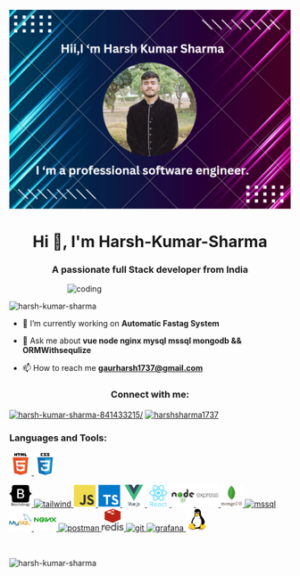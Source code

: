 ![logo](https://github.com/Harsh-Kumar-Sharma/Harsh-Kumar-Sharma/blob/main/Screenshot%20(328).png)
<h1 align="center">Hi 👋, I'm Harsh-Kumar-Sharma</h1>
<h3 align="center">A passionate full Stack developer from India</h3>
<img align="right" alt="coding" width="400"
    src="https://gifdb.com/images/high/animated-man-computer-coding-nae6mec378lsg1i3.gif">
<br>
<p align="left">
    <img src="https://komarev.com/ghpvc/?username=harsh-kumar-sharma&label=Profile%20views&color=0e75b6&style=flat"
        alt="harsh-kumar-sharma" />
</p>

- 🔭 I’m currently working on **Automatic Fastag System**

- 💬 Ask me about **vue node nginx mysql mssql mongodb && ORMWithsequlize**

- 📫 How to reach me **gaurharsh1737@gmail.com**

<h3 align="center">Connect with me:</h3>


<p align="left">
    <a href="https://linkedin.com/in/harsh-kumar-sharma-841433215/" target="blank"><img align="center"
            src="https://raw.githubusercontent.com/rahuldkjain/github-profile-readme-generator/master/src/images/icons/Social/linked-in-alt.svg"
            alt="harsh-kumar-sharma-841433215/" height="30" width="40" /></a>
    <a href="https://instagram.com/harshsharma1737" target="blank"><img align="center"
            src="https://raw.githubusercontent.com/rahuldkjain/github-profile-readme-generator/master/src/images/icons/Social/instagram.svg"
            alt="harshsharma1737" height="30" width="40" /></a>
</p>

<h3 align="left">Languages and Tools:</h3>
<a href="https://www.w3.org/html/" target="_blank" rel="noreferrer"> <img
        src="https://raw.githubusercontent.com/devicons/devicon/master/icons/html5/html5-original-wordmark.svg"
        alt="html5" width="40" height="40" /> </a>
<a href="https://www.w3schools.com/css/" target="_blank" rel="noreferrer"> <img
        src="https://raw.githubusercontent.com/devicons/devicon/master/icons/css3/css3-original-wordmark.svg" alt="css3"
        width="40" height="40" /> </a>
<p align="left"> <a href="https://getbootstrap.com" target="_blank" rel="noreferrer"> <img
            src="https://raw.githubusercontent.com/devicons/devicon/master/icons/bootstrap/bootstrap-plain-wordmark.svg"
            alt="bootstrap" width="40" height="40" /> </a>
    <a href="https://tailwindcss.com/" target="_blank" rel="noreferrer"> <img
            src="https://www.vectorlogo.zone/logos/tailwindcss/tailwindcss-icon.svg" alt="tailwind" width="40"
            height="40" /> </a>
    <a href="https://developer.mozilla.org/en-US/docs/Web/JavaScript" target="_blank" rel="noreferrer"> <img
            src="https://raw.githubusercontent.com/devicons/devicon/master/icons/javascript/javascript-original.svg"
            alt="javascript" width="40" height="40" />
        <a href="https://www.typescriptlang.org/" target="_blank" rel="noreferrer">
            <img src="https://raw.githubusercontent.com/devicons/devicon/master/icons/typescript/typescript-original.svg"
                alt="typescript" width="40" height="40" /> </a>
        <a href="https://vuejs.org/" target="_blank" rel="noreferrer"> <img
                src="https://raw.githubusercontent.com/devicons/devicon/master/icons/vuejs/vuejs-original-wordmark.svg"
                alt="vuejs" width="40" height="40" /> </a>
        <a href="https://reactjs.org/" target="_blank" rel="noreferrer"> <img
                src="https://raw.githubusercontent.com/devicons/devicon/master/icons/react/react-original-wordmark.svg"
                alt="react" width="40" height="40" /> </a>
        <a href="https://nodejs.org" target="_blank" rel="noreferrer"> <img
                src="https://raw.githubusercontent.com/devicons/devicon/master/icons/nodejs/nodejs-original-wordmark.svg"
                alt="nodejs" width="40" height="40" />
            <a href="https://expressjs.com" target="_blank" rel="noreferrer">
                <img src="https://raw.githubusercontent.com/devicons/devicon/master/icons/express/express-original-wordmark.svg"
                    alt="express" width="40" height="40" /> </a>
            <a href="https://www.mongodb.com/" target="_blank" rel="noreferrer"> <img
                    src="https://raw.githubusercontent.com/devicons/devicon/master/icons/mongodb/mongodb-original-wordmark.svg"
                    alt="mongodb" width="40" height="40" /> </a> <a href="https://www.microsoft.com/en-us/sql-server"
                target="_blank" rel="noreferrer"> <img
                    src="https://www.svgrepo.com/show/303229/microsoft-sql-server-logo.svg" alt="mssql" width="40"
                    height="40" /> </a> <a href="https://www.mysql.com/" target="_blank" rel="noreferrer"> <img
                    src="https://raw.githubusercontent.com/devicons/devicon/master/icons/mysql/mysql-original-wordmark.svg"
                    alt="mysql" width="40" height="40" /> </a> <a href="https://www.nginx.com" target="_blank"
                rel="noreferrer">
                <img src="https://raw.githubusercontent.com/devicons/devicon/master/icons/nginx/nginx-original.svg"
                    alt="nginx" width="40" height="40" /> </a> </a> <a href="https://postman.com" target="_blank"
            rel="noreferrer">
            <img src="https://www.vectorlogo.zone/logos/getpostman/getpostman-icon.svg" alt="postman" width="40"
                height="40" /> </a> <a href="https://redis.io" target="_blank" rel="noreferrer"> <img
                src="https://raw.githubusercontent.com/devicons/devicon/master/icons/redis/redis-original-wordmark.svg"
                alt="redis" width="40" height="40" /> </a>
        <a href="https://git-scm.com/" target="_blank" rel="noreferrer"> <img
                src="https://www.vectorlogo.zone/logos/git-scm/git-scm-icon.svg" alt="git" width="40" height="40" />
        </a> <a href="https://grafana.com" target="_blank" rel="noreferrer"> <img
                src="https://www.vectorlogo.zone/logos/grafana/grafana-icon.svg" alt="grafana" width="40" height="40" />
        </a> </a> <a href="https://www.linux.org/" target="_blank" rel="noreferrer"> <img
            src="https://raw.githubusercontent.com/devicons/devicon/master/icons/linux/linux-original.svg" alt="linux"
            width="40" height="40" /> </a>
</p>
<br>
<p><img align="center"
        src="https://github-readme-stats.vercel.app/api/top-langs?username=harsh-kumar-sharma&show_icons=true&locale=en&layout=compact"
        alt="harsh-kumar-sharma" /></p>


